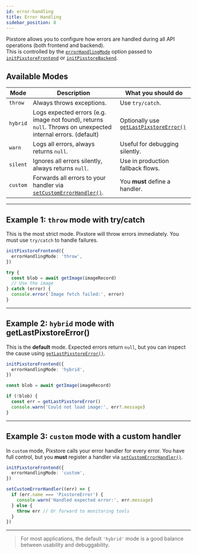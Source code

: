 ```yaml
---
id: error-handling
title: Error Handling
sidebar_position: 8
---
```


Pixstore allows you to configure how errors are handled during all API operations (both frontend and backend).  
This is controlled by the [`errorHandlingMode`](/docs/api-reference/types#errorhandlingmode) option passed to
[`initPixstoreFrontend`](/docs/api-reference/frontend/initialization) or
[`initPixstoreBackend`](/docs/api-reference/backend/initialization).

## Available Modes

| Mode     | Description                                                                                                                   | What you should do                                                                                |
| -------- | ----------------------------------------------------------------------------------------------------------------------------- | ------------------------------------------------------------------------------------------------- |
| `throw`  | Always throws exceptions.                                                                                                     | Use `try/catch`.                                                                                  |
| `hybrid` | Logs expected errors (e.g. image not found), returns `null`. Throws on unexpected internal errors. (default)                  | Optionally use [`getLastPixstoreError()`](/docs/api-reference/shared-module#getlastpixstoreerror) |
| `warn`   | Logs all errors, always returns `null`.                                                                                       | Useful for debugging silently.                                                                    |
| `silent` | Ignores all errors silently, always returns `null`.                                                                           | Use in production fallback flows.                                                                 |
| `custom` | Forwards all errors to your handler via [`setCustomErrorHandler()`](/docs/api-reference/shared-module#setcustomerrorhandler). | You **must** define a handler.                                                                    |

---

## Example 1: `throw` mode with try/catch

This is the most strict mode. Pixstore will throw errors immediately.
You must use `try/catch` to handle failures.

```ts
initPixstoreFrontend({
  errorHandlingMode: 'throw',
})

try {
  const blob = await getImage(imageRecord)
  // Use the image
} catch (error) {
  console.error('Image fetch failed:', error)
}
```

---

## Example 2: `hybrid` mode with getLastPixstoreError()

This is the **default** mode. Expected errors return `null`, but you can inspect the cause using [`getLastPixstoreError()`](/docs/api-reference/shared-module#getlastpixstoreerror).

```ts
initPixstoreFrontend({
  errorHandlingMode: 'hybrid',
})

const blob = await getImage(imageRecord)

if (!blob) {
  const err = getLastPixstoreError()
  console.warn('Could not load image:', err?.message)
}
```

---

## Example 3: `custom` mode with a custom handler

In `custom` mode, Pixstore calls your error handler for every error.
You have full control, but you **must** register a handler via [`setCustomErrorHandler()`](/docs/api-reference/shared-module#setcustomerrorhandler).

```ts
initPixstoreFrontend({
  errorHandlingMode: 'custom',
})

setCustomErrorHandler((err) => {
  if (err.name === 'PixstoreError') {
    console.warn('Handled expected error:', err.message)
  } else {
    throw err // Or forward to monitoring tools
  }
})
```

---

> For most applications, the default `'hybrid'` mode is a good balance between usability and debuggability.
